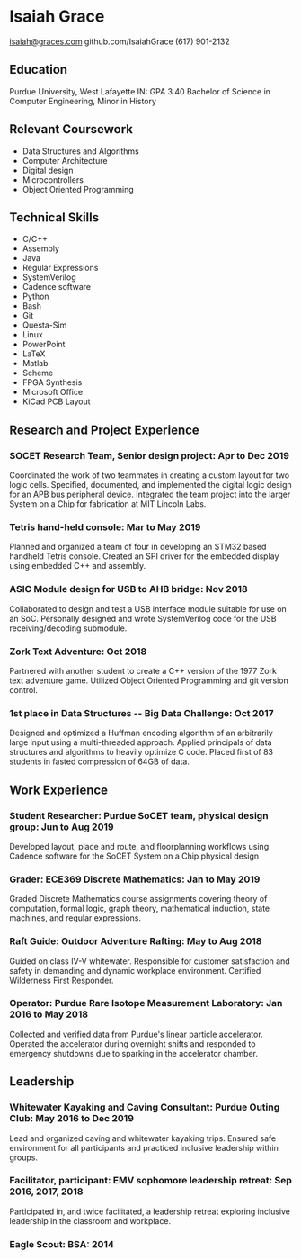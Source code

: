# Isaiah Grace
isaiah@graces.com
github.com/IsaiahGrace
(617) 901-2132

## Education
Purdue University, West Lafayette IN: GPA 3.40
Bachelor of Science in Computer Engineering, Minor in History

## Relevant Coursework
        
* Data Structures and Algorithms
* Computer Architecture
* Digital design
* Microcontrollers
* Object Oriented Programming

    
## Technical Skills
        
* C/C++
* Assembly
* Java
* Regular Expressions
* SystemVerilog
* Cadence software
* Python
* Bash
* Git
* Questa-Sim
* Linux
* PowerPoint
* LaTeX
* Matlab
* Scheme
* FPGA Synthesis
* Microsoft Office
* KiCad PCB Layout
  
## Research and Project Experience
        
### SOCET Research Team, Senior design project: Apr to Dec 2019
Coordinated the work of two teammates in creating a custom layout for two logic cells. Specified, documented, and implemented the digital logic design for an APB bus peripheral device. Integrated the team project into the larger System on a Chip for fabrication at MIT Lincoln Labs.


### Tetris hand-held console: Mar to May 2019
Planned and organized a team of four in developing an STM32 based handheld Tetris console. Created an SPI driver for the embedded display using embedded C++ and assembly.

### ASIC Module design for USB to AHB bridge: Nov 2018
Collaborated to design and test a USB interface module suitable for use on an SoC. Personally designed and wrote SystemVerilog code for the USB receiving/decoding submodule.


### Zork Text Adventure: Oct 2018
Partnered with another student to create a C++ version of the 1977 Zork text adventure game. Utilized Object Oriented Programming and git version control.


### 1st place in Data Structures -- Big Data Challenge: Oct 2017
Designed and optimized a Huffman encoding algorithm of an arbitrarily large input using a multi-threaded approach. Applied principals of data structures and algorithms to heavily optimize C code. Placed first of 83 students in fasted compression of 64GB of data.


## Work Experience
        
### Student Researcher: Purdue SoCET team, physical design group: Jun to Aug 2019
Developed layout, place and route, and floorplanning workflows using Cadence software for the SoCET System on a Chip physical design

        
### Grader: ECE369 Discrete Mathematics: Jan to May 2019
Graded Discrete Mathematics course assignments covering theory of computation, formal logic, graph theory, mathematical induction, state machines, and regular expressions.


### Raft Guide: Outdoor Adventure Rafting: May to Aug 2018
Guided on class IV-V whitewater. Responsible for customer satisfaction and safety in demanding and dynamic workplace environment. Certified Wilderness First Responder.


### Operator: Purdue Rare Isotope Measurement Laboratory: Jan 2016 to May 2018
Collected and verified data from Purdue's linear particle accelerator. Operated the accelerator during overnight shifts and responded to emergency shutdowns due to sparking in the accelerator chamber.


## Leadership
        
### Whitewater Kayaking and Caving Consultant: Purdue Outing Club: May 2016 to Dec 2019
Lead and organized caving and whitewater kayaking trips. Ensured safe environment for all participants and practiced inclusive leadership within groups.


### Facilitator, participant: EMV sophomore leadership retreat: Sep 2016, 2017, 2018
Participated in, and twice facilitated, a leadership retreat exploring inclusive leadership in the classroom and workplace.

### Eagle Scout: BSA: 2014
